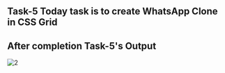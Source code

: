 ## Task-5 Today task is to create WhatsApp Clone in CSS Grid


## After completion Task-5's Output

![2](https://github.com/ZAHIDKHATTAKCS/Tasks/assets/103638880/252f2e6f-2386-4078-ac08-af7e81f33507)








